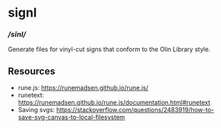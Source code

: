 # signl

### _/sīnl/_

Generate files for vinyl-cut signs that conform to the Olin Library style.

## Resources

- rune.js: https://runemadsen.github.io/rune.js/
- runetext: https://runemadsen.github.io/rune.js/documentation.html#runetext
- Saving svgs: https://stackoverflow.com/questions/2483919/how-to-save-svg-canvas-to-local-filesystem
